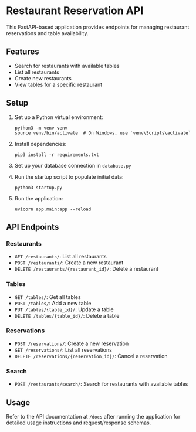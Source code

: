 # Restaurant Reservation API

This FastAPI-based application provides endpoints for managing restaurant reservations and table availability.

## Features

- Search for restaurants with available tables
- List all restaurants
- Create new restaurants
- View tables for a specific restaurant

## Setup

1. Set up a Python virtual environment:
   ```
   python3 -m venv venv
   source venv/bin/activate  # On Windows, use `venv\Scripts\activate`
   ```

2. Install dependencies:
   ```
   pip3 install -r requirements.txt
   ```

3. Set up your database connection in `database.py`

4. Run the startup script to populate initial data:
   ```
   python3 startup.py
   ```

5. Run the application:
   ```
   uvicorn app.main:app --reload
   ```

## API Endpoints

### Restaurants
- `GET /restaurants/`: List all restaurants
- `POST /restaurants/`: Create a new restaurant
- `DELETE /restaurants/{restaurant_id}/`: Delete a restaurant

### Tables
- `GET /tables/`: Get all tables
- `POST /tables/`: Add a new table
- `PUT /tables/{table_id}/`: Update a table
- `DELETE /tables/{table_id}/`: Delete a table

### Reservations
- `POST /reservations/`: Create a new reservation
- `GET /reservations/`: List all reservations
- `DELETE /reservations/{reservation_id}/`: Cancel a reservation

### Search
- `POST /restaurants/search/`: Search for restaurants with available tables


## Usage

Refer to the API documentation at `/docs` after running the application for detailed usage instructions and request/response schemas.
